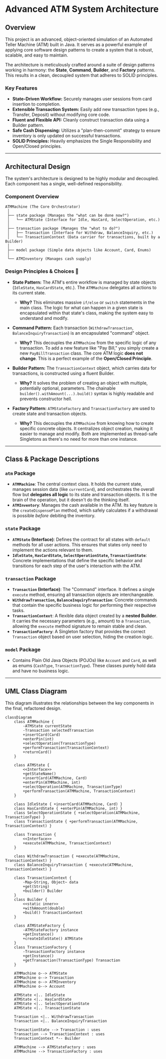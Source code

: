 # Advanced ATM System Architecture

## Overview

This project is an advanced, object-oriented simulation of an Automated Teller Machine (ATM) built in Java. It serves as a powerful example of applying core software design patterns to create a system that is robust, scalable, and easy to maintain.

The architecture is meticulously crafted around a suite of design patterns working in harmony: the **State**, **Command**, **Builder**, and **Factory** patterns. This results in a clean, decoupled system that adheres to SOLID principles.

### Key Features

* **State-Driven Workflow:** Securely manages user sessions from card insertion to completion.
* **Extensible Transaction System:** Easily add new transaction types (e.g., Transfer, Deposit) without modifying core code.
* **Fluent and Flexible API:** Cleanly construct transaction data using a Builder pattern.
* **Safe Cash Dispensing:** Utilizes a "plan-then-commit" strategy to ensure inventory is only updated on successful transactions.
* **SOLID Principles:** Heavily emphasizes the Single Responsibility and Open/Closed principles.

-----

## Architectural Design

The system's architecture is designed to be highly modular and decoupled. Each component has a single, well-defined responsibility.

### Component Overview

```
ATMMachine (The Core Orchestrator)
 │
 ├── state package (Manages the "what can be done now?")
 │   └── ATMState (Interface for Idle, HasCard, SelectOperation, etc.)
 │
 ├── transaction package (Manages the "what to do?")
 │   ├── Transaction (Interface for Withdraw, BalanceInquiry, etc.)
 │   └── TransactionContext (Data carrier for transactions, built by a Builder)
 │
 ├── model package (Simple data objects like Account, Card, Enums)
 │
 └── ATMInventory (Manages cash supply)
```

### Design Principles & Choices 🧠

* **State Pattern:** The ATM's entire workflow is managed by state objects (`IdleState`, `HasCardState`, etc.). The `ATMMachine` delegates all actions to its current state.

    * **Why?** This eliminates massive `if/else` or `switch` statements in the main class. The logic for what can happen in a given state is encapsulated within that state's class, making the system easy to understand and modify.

* **Command Pattern:** Each transaction (`WithdrawTransaction`, `BalanceInquiryTransaction`) is an encapsulated "command" object.

    * **Why?** This decouples the `ATMMachine` from the specific logic of any transaction. To add a new feature like "Pay Bill," you simply create a new `PayBillTransaction` class. The core ATM logic **does not change**. This is a perfect example of the **Open/Closed Principle**.

* **Builder Pattern:** The `TransactionContext` object, which carries data for transactions, is constructed using a fluent Builder.

    * **Why?** It solves the problem of creating an object with multiple, potentially optional, parameters. The chainable `builder().withAmount(...).build()` syntax is highly readable and prevents constructor hell.

* **Factory Pattern:** `ATMStateFactory` and `TransactionFactory` are used to create state and transaction objects.

    * **Why?** This decouples the `ATMMachine` from knowing how to create specific concrete objects. It centralizes object creation, making it easier to manage and modify. Both are implemented as thread-safe Singletons as there's no need for more than one instance.

-----

## Class & Package Descriptions

### `atm` Package

* **`ATMMachine`**: The central context class. It holds the current state, manages session data (like `currentCard`), and orchestrates the overall flow but **delegates all logic** to its state and transaction objects. It is the brain of the operation, but it doesn't do the thinking itself.
* **`ATMInventory`**: Manages the cash available in the ATM. Its key feature is the `createDispensePlan` method, which safely calculates if a withdrawal is possible *before* debiting the inventory.

### `state` Package

* **`ATMState` (Interface)**: Defines the contract for all states with `default` methods for all user actions. This ensures that states only need to implement the actions relevant to them.
* **`IdleState`, `HasCardState`, `SelectOperationState`, `TransactionState`**: Concrete implementations that define the specific behavior and transitions for each step of the user's interaction with the ATM.

### `transaction` Package

* **`Transaction` (Interface)**: The "Command" interface. It defines a single `execute` method, ensuring all transaction objects are interchangeable.
* **`WithdrawTransaction`, `BalanceInquiryTransaction`**: Concrete commands that contain the specific business logic for performing their respective tasks.
* **`TransactionContext`**: A flexible data object created by a **nested Builder**. It carries the necessary parameters (e.g., amount) to a `Transaction`, allowing the `execute` method signature to remain stable and clean.
* **`TransactionFactory`**: A Singleton factory that provides the correct `Transaction` object based on user selection, hiding the creation logic.

### `model` Package

* Contains Plain Old Java Objects (POJOs) like `Account` and `Card`, as well as enums (`CashType`, `TransactionType`). These classes purely hold data and have no business logic.

-----

## UML Class Diagram

This diagram illustrates the relationships between the key components in the final, refactored design.

```mermaid
classDiagram
    class ATMMachine {
        -ATMState currentState
        -Transaction selectedTransaction
        +insertCard(Card)
        +enterPin(int)
        +selectOperation(TransactionType)
        +performTransaction(TransactionContext)
        +returnCard()
    }

    class ATMState {
        <<Interface>>
        +getStateName()
        +insertCard(ATMMachine, Card)
        +enterPin(ATMMachine, int)
        +selectOperation(ATMMachine, TransactionType)
        +performTransaction(ATMMachine, TransactionContext)
    }

    class IdleState { +insertCard(ATMMachine, Card) }
    class HasCardState { +enterPin(ATMMachine, int) }
    class SelectOperationState { +selectOperation(ATMMachine, TransactionType) }
    class TransactionState { +performTransaction(ATMMachine, TransactionContext) }

    class Transaction {
        <<Interface>>
        +execute(ATMMachine, TransactionContext)
    }

    class WithdrawTransaction { +execute(ATMMachine, TransactionContext) }
    class BalanceInquiryTransaction { +execute(ATMMachine, TransactionContext) }

    class TransactionContext {
        -Map~String, Object~ data
        +get(String)
        +builder() Builder
    }
    class Builder {
        <<static inner>>
        +withAmount(double)
        +build() TransactionContext
    }

    class ATMStateFactory {
        -ATMStateFactory instance
        +getInstance()
        +createIdleState() ATMState
    }
    class TransactionFactory {
        -TransactionFactory instance
        +getInstance()
        +getTransaction(TransactionType) Transaction
    }
    
    ATMMachine o--> ATMState
    ATMMachine o--> Transaction
    ATMMachine o--> ATMInventory
    ATMMachine o--> Account
    
    ATMState <|.. IdleState
    ATMState <|.. HasCardState
    ATMState <|.. SelectOperationState
    ATMState <|.. TransactionState

    Transaction <|.. WithdrawTransaction
    Transaction <|.. BalanceInquiryTransaction

    TransactionState --> Transaction : uses
    Transaction --> TransactionContext : uses
    TransactionContext *-- Builder

    ATMMachine --> ATMStateFactory : uses
    ATMMachine --> TransactionFactory : uses
```